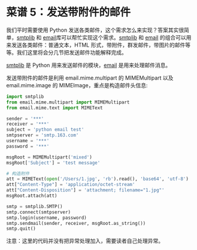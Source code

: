 # 菜谱 5：发送带附件的邮件

我们平时需要使用 Python 发送各类邮件，这个需求怎么来实现？答案其实很简单，[smtplib](https://docs.python.org/2/library/smtplib.html) 和 [email](https://docs.python.org/2/library/email.html)库可以帮忙实现这个需求。[smtplib](https://docs.python.org/2/library/smtplib.html) 和 [email](https://docs.python.org/2/library/email.html) 的组合可以用来发送各类邮件：普通文本，HTML 形式，带附件，群发邮件，带图片的邮件等等。我们这里将会分几节把发送邮件功能解释完成。

[smtplib](https://docs.python.org/2/library/smtplib.html) 是 Python 用来发送邮件的模块，[email](https://docs.python.org/2/library/email.html) 是用来处理邮件消息。

发送带附件的邮件是利用 email.mime.multipart 的 MIMEMultipart 以及 email.mime.image 的 MIMEImage，重点是构造邮件头信息:

```py
import smtplib
from email.mime.multipart import MIMEMultipart
from email.mime.text import MIMEText

sender = '***'
receiver = '***'
subject = 'python email test'
smtpserver = 'smtp.163.com'
username = '***'
password = '***'

msgRoot = MIMEMultipart('mixed')
msgRoot['Subject'] = 'test message'

# 构造附件
att = MIMEText(open('/Users/1.jpg', 'rb').read(), 'base64', 'utf-8')
att["Content-Type"] = 'application/octet-stream'
att["Content-Disposition"] = 'attachment; filename="1.jpg"'
msgRoot.attach(att)

smtp = smtplib.SMTP()
smtp.connect(smtpserver)
smtp.login(username, password)
smtp.sendmail(sender, receiver, msgRoot.as_string())
smtp.quit() 
```

注意：这里的代码并没有把异常处理加入，需要读者自己处理异常。